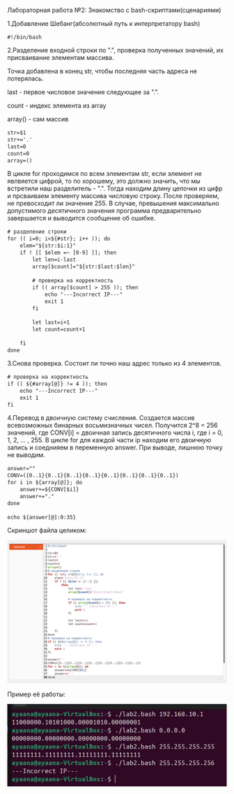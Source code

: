 Лабораторная работа №2:
Знакомство с bash-скриптами(сценариями)


1.Добавление Шебанг(абсолютный путь к интерпретатору bash)

    #!/bin/bash

2.Разделение входной строки по ".", проверка полученных значений, их присваивание элементам массива. 

Точка добавлена в конец str, чтобы последняя часть адреса не потерялась.

last - первое числовое значение следующее за ".".

count - индекс элемента из array

array() - сам массив

    str=$1 
    str+='.'
    last=0
    count=0
    array=()

В цикле for проходимся по всем элементам str, если элемент не явлвяется цифрой, то по хорошему, это должно значить, что мы встретили наш разделитель - ".".
Тогда находим длину цепочки из цифр и прсваиваем элементу массива числовую строку. После проверяем, не превосходит ли значение 255. В случае, превышения максимально допустимого десятичного значения программа предварительно завершается и выводится сообщение об ошибке.

    # разделение строки
    for (( i=0; i<${#str}; i++ )); do 
        elem="${str:$i:1}" 
        if ! [[ $elem =~ [0-9] ]]; then
            let len=i-last    
            array[$count]="${str:$last:$len}"
   
            # проверка на корректность 
            if (( array[$count] > 255 )); then
                echo "---Incorrect IP---"
                exit 1
            fi
     
            let last=i+1
            let count=count+1
  
        fi
    done

3.Снова проверка. Состоит ли точно наш адрес только из 4 элементов.

    # проверка на корректность
    if (( ${#array[@]} != 4 )); then
        echo "---Incorrect IP---"
        exit 1
    fi

4.Перевод в двоичную систему счисления. Создается массив всевозможных бинарных восьмизначных чисел.
Получится 2^8 = 256 значений, где CONV[i] = двоичная запись десятичного числа i, где i = 0, 1, 2, ... , 255. В цикле for для каждой части ip находим его двоичную запись и соеднияем в переменную answer. При выводе, лишнюю точку не выводим.

    answer=""
    CONV=({0..1}{0..1}{0..1}{0..1}{0..1}{0..1}{0..1}{0..1})
    for i in ${array[@]}; do
        answer+=${CONV[$i]}
        answer+="."
    done

    echo ${answer[@]:0:35}


Скриншот файла целиком:



![img_1.png](img_1.png)




Пример её работы:



![img.png](img.png)
